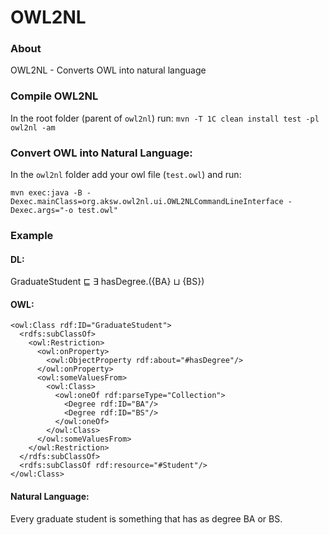 OWL2NL
=========

### About

OWL2NL - Converts OWL into natural language

### Compile OWL2NL
In the root folder (parent of `owl2nl`) run: `mvn -T 1C clean install test -pl owl2nl -am`


### Convert OWL into Natural Language:
In the `owl2nl` folder add your owl file (`test.owl`) and run:

```
mvn exec:java -B -Dexec.mainClass=org.aksw.owl2nl.ui.OWL2NLCommandLineInterface -Dexec.args="-o test.owl"

```

### Example

#### DL:

GraduateStudent ⊑ ∃ hasDegree.({BA} ⊔ {BS})

#### OWL:
```
<owl:Class rdf:ID="GraduateStudent">
  <rdfs:subClassOf>
    <owl:Restriction>
      <owl:onProperty>
        <owl:ObjectProperty rdf:about="#hasDegree"/>
      </owl:onProperty>
      <owl:someValuesFrom>
        <owl:Class>
          <owl:oneOf rdf:parseType="Collection">
            <Degree rdf:ID="BA"/>
            <Degree rdf:ID="BS"/>
          </owl:oneOf>
        </owl:Class>
      </owl:someValuesFrom>
    </owl:Restriction>
  </rdfs:subClassOf>
  <rdfs:subClassOf rdf:resource="#Student"/>
</owl:Class>
```
#### Natural Language:
Every graduate student is something that has as degree BA or BS.
